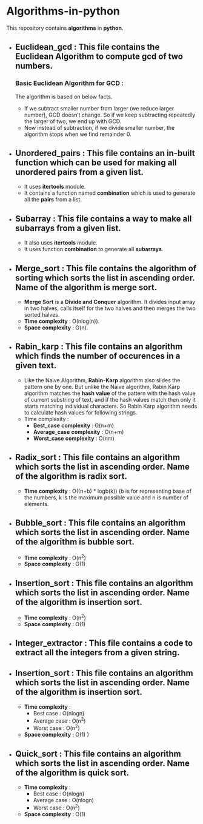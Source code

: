 # Algorithms-in-python
This repository contains **algorithms** in **python**.

- ## **Euclidean_gcd** : This file **contains** the  **Euclidean** **Algorithm** to compute **gcd** of two numbers.  

  ### Basic Euclidean Algorithm for GCD :
  The algorithm is based on below facts.

     - If we subtract smaller number from larger (we reduce larger number), GCD doesn’t change. So if we keep subtracting repeatedly the larger of two, we end up with GCD.  
     - Now instead of subtraction, if we divide smaller number, the algorithm stops when we find remainder 0.


- ## **Unordered_pairs** : This file contains an in-built function which can be used for making all unordered pairs from a given list.    

   - It uses **itertools** module.
   - It contains a function named **combination** which is used to generate all the **pairs** from a list.  
   
  
 - ## Subarray : This file contains a way to make all **subarrays** from a given **list**.  
 
   - It also uses **itertools** module.  
   - It uses function **combination** to generate all **subarrays**.  


- ## **Merge_sort** : This file contains the algorithm of sorting which sorts the list in ascending order. Name of the algorithm is merge sort.  

     - **Merge** **Sort** is a **Divide and Conquer** algorithm. It divides input array in two halves, calls itself for the two halves and then merges the two sorted halves.  
     - **Time** **complexity** : O(nlog(n)).  
     - **Space** **complexity** : O(n).  
     
     
- ## **Rabin_karp** : This file contains an algorithm which finds the number of occurences in a given text.  

  - Like the Naive Algorithm, **Rabin-Karp** algorithm also slides the pattern one by one. But unlike the Naive algorithm, Rabin Karp algorithm matches the **hash** **value** of the pattern with the hash value of current substring of text, and if the hash values match then only it starts matching individual characters. So Rabin Karp algorithm needs to calculate hash values for following strings.  
  - Time complexity : 
      - **Best_case** **complexity** : O(n+m)
      - **Average_case** **complexity** : O(n+m)
      - **Worst_case** **complexity** : O(nm)  
      
      
- ## Radix_sort : This file contains an algorithm which sorts the list in ascending order. Name of the algorithm is radix sort.  
     - **Time** **complexity** : O((n+b) * logb(k)) (b is for representing base of the numbers, k is the maximum possible value  and n is number 
     of elements.  
     
     
- ## Bubble_sort : This file contains an algorithm which sorts the list in ascending order. Name of the algorithm is bubble sort.   
     - **Time** **complexity** : O(n<sup>2</sup>)
     - **Space** **complexity** : O(1)   
     
     
- ## Insertion_sort : This file contains an algorithm which sorts the list in ascending order. Name of the algorithm is insertion sort.
    - **Time** **complexity** : O(n<sup>2</sup>)
    - **Space** **complexity** : O(1)   
    
    
- ## **Integer_extractor** : This file contains a code to extract all the integers from a given string.


- ## Insertion_sort : This file contains an algorithm which sorts the list in ascending order. Name of the algorithm is insertion sort.
    - **Time** **complexity** : 
      - Best case : O(nlogn)
      - Average case : O(n<sup>2</sup>)
      - Worst case : O(n<sup>2</sup>)
    - **Space** **complexity** : O(1) )  
    
    
- ## Quick_sort : This file contains an algorithm which sorts the list in ascending order. Name of the algorithm is quick sort.
    - **Time** **complexity** : 
      - Best case : O(nlogn)
      - Average case : O(nlogn)
      - Worst case : O(n<sup>2</sup>)
    - **Space** **complexity** : O(1)  
